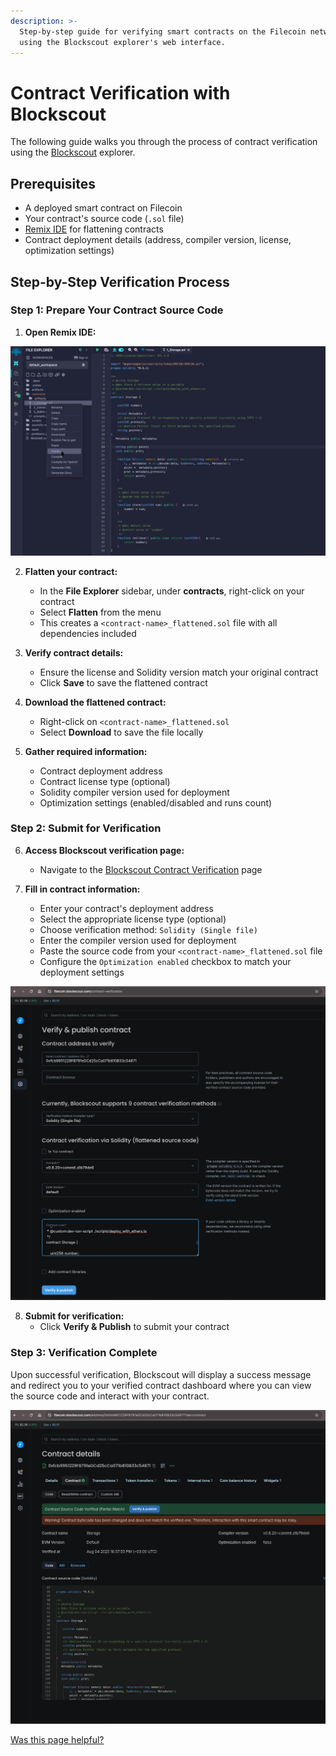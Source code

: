 ```yaml
---
description: >-
  Step-by-step guide for verifying smart contracts on the Filecoin network
  using the Blockscout explorer's web interface.
---
```


# Contract Verification with Blockscout

The following guide walks you through the process of contract verification using the [Blockscout](https://filecoin.blockscout.com/) explorer.

## Prerequisites

- A deployed smart contract on Filecoin
- Your contract's source code (`.sol` file)
- [Remix IDE](https://remix.ethereum.org/) for flattening contracts
- Contract deployment details (address, compiler version, license, optimization settings)

## Step-by-Step Verification Process

### Step 1: Prepare Your Contract Source Code

1. **Open Remix IDE:**

![](../../../../.gitbook/assets/smart-contracts-developing-contracts-verify-a-contract-remix.jpg)

2. **Flatten your contract:**
   - In the **File Explorer** sidebar, under **contracts**, right-click on your contract
   - Select **Flatten** from the menu
   - This creates a `<contract-name>_flattened.sol` file with all dependencies included

3. **Verify contract details:**
   - Ensure the license and Solidity version match your original contract
   - Click **Save** to save the flattened contract

4. **Download the flattened contract:**
   - Right-click on `<contract-name>_flattened.sol`
   - Select **Download** to save the file locally

5. **Gather required information:**
   - Contract deployment address
   - Contract license type (optional)
   - Solidity compiler version used for deployment
   - Optimization settings (enabled/disabled and runs count)

### Step 2: Submit for Verification
6. **Access Blockscout verification page:**
   - Navigate to the [Blockscout Contract Verification](https://filecoin.blockscout.com/contract-verification) page

7. **Fill in contract information:**
   - Enter your contract's deployment address
   - Select the appropriate license type (optional)
   - Choose verification method: `Solidity (Single file)`
   - Enter the compiler version used for deployment
   - Paste the source code from your `<contract-name>_flattened.sol` file
   - Configure the `Optimization enabled` checkbox to match your deployment settings

![](../../../../.gitbook/assets/smart-contracts-developing-contracts-verify-a-contract-blockscout.jpg)

8. **Submit for verification:**
   - Click **Verify & Publish** to submit your contract

### Step 3: Verification Complete

Upon successful verification, Blockscout will display a success message and redirect you to your verified contract dashboard where you can view the source code and interact with your contract.

![](../../../../.gitbook/assets/smart-contracts-developing-contracts-verify-a-contract-success-blockscout.jpg)

[Was this page helpful?](https://airtable.com/apppq4inOe4gmSSlk/pagoZHC2i1iqgphgl/form?prefill_Page+URL=https://docs.filecoin.io/smart-contracts/developing-contracts/verify-a-contract)
